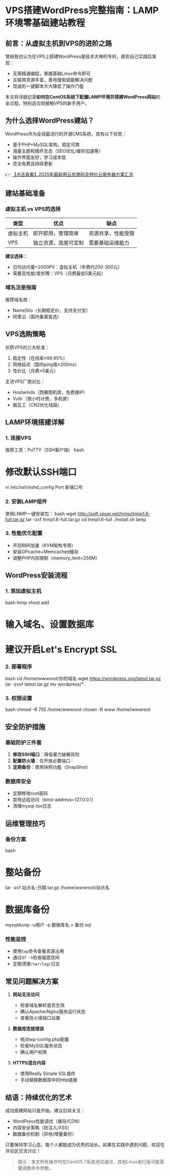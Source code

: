 # VPS搭建WordPress完整指南：LAMP环境零基础建站教程

## 前言：从虚拟主机到VPS的进阶之路

曾经我也认为在VPS上搭建WordPress是技术大神的专利，直到自己实践后发现：
- 无需精通编程，掌握基础Linux命令即可
- 互联网资源丰富，善用搜索就能解决问题
- 现成的一键脚本大大降低了操作门槛

本文将详细记录**如何在CentOS系统下配置LAMP环境并搭建WordPress网站**的全过程，特别适合刚接触VPS的新手用户。

## 为什么选择WordPress建站？

WordPress作为全球最流行的开源CMS系统，具有以下优势：
- 基于PHP+MySQL架构，稳定可靠
- 海量主题和插件生态（SEO优化/缓存加速等）
- 操作界面友好，学习成本低
- 完全免费且持续更新

👉 [【点击查看】2025年最新雨云优惠码及特价云服务器方案汇总](https://bit.ly/RainYun)

## 建站基础准备

### 虚拟主机 vs VPS的选择

| 类型       | 优点                  | 缺点                  |
|------------|-----------------------|-----------------------|
| 虚拟主机   | 即开即用，管理简单    | 资源共享，性能受限    |
| VPS        | 独立资源，高度可定制  | 需要基础运维能力      |

**建议选择：**
- 日均访问量<2000PV：虚拟主机（年费约200-300元）
- 需要高性能/爱折腾：VPS（月费最低5美元起）

### 域名注册指南
推荐域名商：
- NameSilo（长期稳定价，支持支付宝）
- 阿里云（国内备案首选）

## VPS选购策略

优质VPS的三大标准：
1. 稳定性（在线率≥99.95%）
2. 网络延迟（国内ping值≤200ms）
3. 性价比（月费≤5美元）

主流VPS厂商对比：
- Hostwinds（西雅图机房，免费换IP）
- Vultr（按小时计费，多机房）
- 搬瓦工（CN2优化线路）

## LAMP环境搭建详解

### 1. 连接VPS
推荐工具：PuTTY（SSH客户端）
bash
# 修改默认SSH端口
vi /etc/ssh/sshd_config
Port 新端口号

### 2. 安装LAMP组件
使用LNMP一键安装包：
bash
wget http://soft.vpser.net/lnmp/lnmp1.6-full.tar.gz
tar -zxf lnmp1.6-full.tar.gz
cd lnmp1.6-full
./install.sh lamp

### 3. 性能优化配置
- 开启BBR加速（KVM架构专用）
- 安装OPcache+Memcached缓存
- 调整PHP内存限制（memory_limit=256M）

## WordPress安装流程

### 1. 添加虚拟主机
bash
lnmp vhost add
# 输入域名、设置数据库
# 建议开启Let's Encrypt SSL

### 2. 部署程序
bash
cd /home/wwwroot/你的域名
wget https://wordpress.org/latest.tar.gz
tar -zxvf latest.tar.gz
mv wordpress/* .

### 3. 权限设置
bash
chmod -R 755 /home/wwwroot
chown -R www /home/wwwroot

## 安全防护措施

### 基础防护三件套
1. **修改SSH端口**：降低暴力破解风险
2. **配置防火墙**：仅开放必要端口
3. **定期备份**：使用快照功能（SnapShot）

### 数据库安全
- 定期修改root密码
- 禁用远程访问（bind-address=127.0.0.1）
- 清理mysql-bin日志

## 运维管理技巧

### 备份方案
bash
# 整站备份
tar -zcf 站点名-日期.tar.gz /home/wwwroot/站点名
# 数据库备份
mysqldump -u用户 -p 数据库名 > 备份.sql

### 性能监控
- 使用`top`命令查看资源占用
- 通过`df -h`检查磁盘空间
- 定期清理`/var/log/`日志

## 常见问题解决方案

1. **网站无法访问**
   - 检查域名解析是否生效
   - 确认Apache/Nginx服务运行状态
   - 查看防火墙端口设置

2. **数据库连接错误**
   - 核对wp-config.php配置
   - 检查MySQL服务状态
   - 确认用户权限

3. **HTTPS混合内容**
   - 使用Really Simple SSL插件
   - 手动替换数据库中的http链接

## 结语：持续优化的艺术

成功搭建网站只是开始，建议后续关注：
- WordPress性能调优（缓存/CDN）
- 内容安全策略（防注入/XSS）
- 数据备份机制（异地/增量备份）

只要保持学习心态，每个人都能成为优秀的站长。如果在实践中遇到问题，欢迎在评论区交流讨论！

> 提示：本文所有操作均在CentOS 7系统测试通过，其他Linux发行版可能需要调整命令参数。